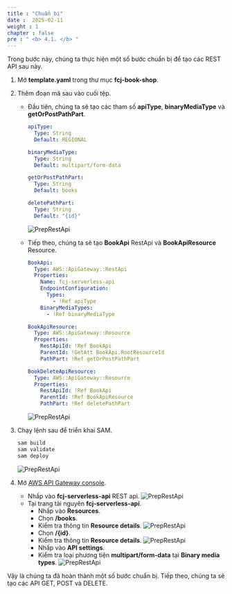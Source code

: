```yaml
---
title : "Chuẩn bị"
date :  2025-02-11
weight : 1
chapter : false
pre : " <b> 4.1. </b> "
---
```

Trong bước này, chúng ta thực hiện một số bước chuẩn bị để tạo các REST API sau này.

1. Mở **template.yaml** trong thư mục **fcj-book-shop**.

2. Thêm đoạn mã sau vào cuối tệp.
    - Đầu tiên, chúng ta sẽ tạo các tham số **apiType**, **binaryMediaType** và **getOrPostPathPart**.

      ```yml
      apiType:
        Type: String
        Default: REGIONAL

      binaryMediaType:
        Type: String
        Default: multipart/form-data

      getOrPostPathPart:
        Type: String
        Default: books

      deletePathPart:
        Type: String
        Default: "{id}"
      ```

      ![PrepRestApi](/images/temp/1/61.png?width=90pc)
    - Tiếp theo, chúng ta sẽ tạo **BookApi** RestApi và **BookApiResource** Resource.

      ```yml
      BookApi:
        Type: AWS::ApiGateway::RestApi
        Properties:
          Name: fcj-serverless-api
          EndpointConfiguration:
            Types:
              - !Ref apiType
          BinaryMediaTypes:
            - !Ref binaryMediaType

      BookApiResource:
        Type: AWS::ApiGateway::Resource
        Properties:
          RestApiId: !Ref BookApi
          ParentId: !GetAtt BookApi.RootResourceId
          PathPart: !Ref getOrPostPathPart

      BookDeleteApiResource:
        Type: AWS::ApiGateway::Resource
        Properties:
          RestApiId: !Ref BookApi
          ParentId: !Ref BookApiResource
          PathPart: !Ref deletePathPart
      ```

      ![PrepRestApi](/images/temp/1/62.png?width=90pc)

3. Chạy lệnh sau để triển khai SAM.

    ```bash
    sam build
    sam validate
    sam deploy
    ```

    ![PrepRestApi](/images/temp/1/63.png?width=90pc)

4. Mở [AWS API Gateway console](https://us-east-1.console.aws.amazon.com/apigateway/home?region=us-east-1).
    - Nhấp vào **fcj-serverless-api** REST api.
      ![PrepRestApi](/images/temp/1/64.png?width=90pc)
    - Tại trang tài nguyên **fcj-serverless-api**.
      - Nhấp vào **Resources**.
      - Chọn **/books**.
      - Kiểm tra thông tin **Resource details**.
        ![PrepRestApi](/images/temp/1/65.png?width=90pc)
      - Chọn **/{id}**.
      - Kiểm tra thông tin **Resource details**.
        ![PrepRestApi](/images/temp/1/66.png?width=90pc)
      - Nhấp vào **API settings**.
      - Kiểm tra loại phương tiện **multipart/form-data** tại **Binary media types**.
        ![PrepRestApi](/images/temp/1/84.png?width=90pc)

Vậy là chúng ta đã hoàn thành một số bước chuẩn bị. Tiếp theo, chúng ta sẽ tạo các API GET, POST và DELETE.
